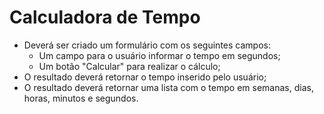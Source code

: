 # Calculadora de Tempo

+ Deverá ser criado um formulário com os seguintes campos: 
    + Um campo para o usuário informar o tempo em segundos;
    + Um botão "Calcular" para realizar o cálculo;
+ O resultado deverá retornar o tempo inserido pelo usuário;
+ O resultado deverá retornar uma lista com o tempo em semanas, dias, horas, minutos e segundos.

